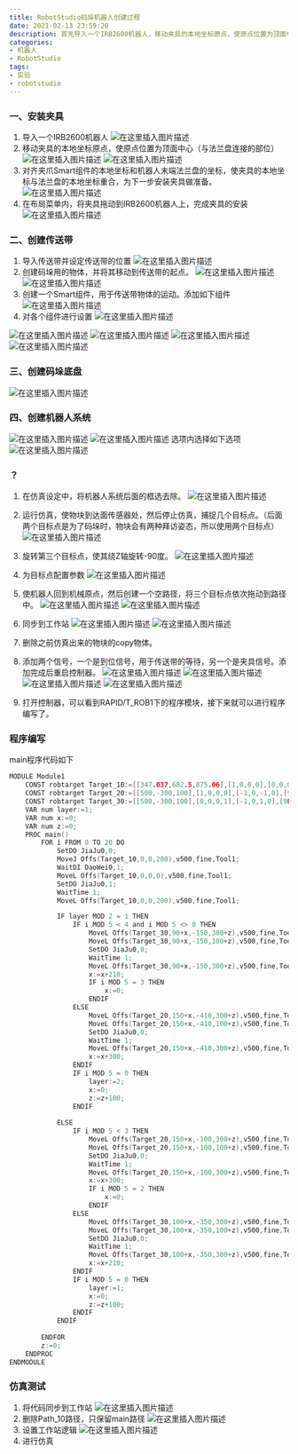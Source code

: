 ```yaml
---
title: RobotStudio码垛机器人创建过程
date: 2021-02-13 23:59:20
description: 首先导入一个IRB2600机器人，移动夹具的本地坐标原点，使原点位置为顶面中心（与法兰盘连接的部位）。对齐夹爪Smart组件的本地坐标和机器人末端法兰盘的坐标...
categories:
- 机器人
- RobotStudio
tags:
- 实验
- robotstudio
---
```


### 一、安装夹具
1. 导入一个IRB2600机器人
![在这里插入图片描述](https://img-blog.csdnimg.cn/20210213164433918.png?x-oss-process=image/watermark,type_ZmFuZ3poZW5naGVpdGk,shadow_10,text_aHR0cHM6Ly9ibG9nLmNzZG4ubmV0L3dlaXhpbl80NDU0MzQ2Mw==,size_16,color_FFFFFF,t_70)
2. 移动夹具的本地坐标原点，使原点位置为顶面中心（与法兰盘连接的部位）
![在这里插入图片描述](https://img-blog.csdnimg.cn/20210213164735705.png?x-oss-process=image/watermark,type_ZmFuZ3poZW5naGVpdGk,shadow_10,text_aHR0cHM6Ly9ibG9nLmNzZG4ubmV0L3dlaXhpbl80NDU0MzQ2Mw==,size_16,color_FFFFFF,t_70)
![在这里插入图片描述](https://img-blog.csdnimg.cn/20210213164924385.png?x-oss-process=image/watermark,type_ZmFuZ3poZW5naGVpdGk,shadow_10,text_aHR0cHM6Ly9ibG9nLmNzZG4ubmV0L3dlaXhpbl80NDU0MzQ2Mw==,size_16,color_FFFFFF,t_70)
3. 对齐夹爪Smart组件的本地坐标和机器人末端法兰盘的坐标，使夹具的本地坐标与法兰盘的本地坐标重合，为下一步安装夹具做准备。
![在这里插入图片描述](https://img-blog.csdnimg.cn/20210213165530663.png?x-oss-process=image/watermark,type_ZmFuZ3poZW5naGVpdGk,shadow_10,text_aHR0cHM6Ly9ibG9nLmNzZG4ubmV0L3dlaXhpbl80NDU0MzQ2Mw==,size_16,color_FFFFFF,t_70)
4. 在布局菜单内，将夹具拖动到IRB2600机器人上，完成夹具的安装
![在这里插入图片描述](https://img-blog.csdnimg.cn/20210213165939792.png?x-oss-process=image/watermark,type_ZmFuZ3poZW5naGVpdGk,shadow_10,text_aHR0cHM6Ly9ibG9nLmNzZG4ubmV0L3dlaXhpbl80NDU0MzQ2Mw==,size_16,color_FFFFFF,t_70)
### 二、创建传送带
1. 导入传送带并设定传送带的位置
![在这里插入图片描述](https://img-blog.csdnimg.cn/20210213170317940.png?x-oss-process=image/watermark,type_ZmFuZ3poZW5naGVpdGk,shadow_10,text_aHR0cHM6Ly9ibG9nLmNzZG4ubmV0L3dlaXhpbl80NDU0MzQ2Mw==,size_16,color_FFFFFF,t_70)
2. 创建码垛用的物体，并将其移动到传送带的起点。
![在这里插入图片描述](https://img-blog.csdnimg.cn/20210213171128797.png)
![在这里插入图片描述](https://img-blog.csdnimg.cn/20210213171755770.png?x-oss-process=image/watermark,type_ZmFuZ3poZW5naGVpdGk,shadow_10,text_aHR0cHM6Ly9ibG9nLmNzZG4ubmV0L3dlaXhpbl80NDU0MzQ2Mw==,size_16,color_FFFFFF,t_70)
3. 创建一个Smart组件，用于传送带物体的运动。添加如下组件
![在这里插入图片描述](https://img-blog.csdnimg.cn/20210213172158659.png?x-oss-process=image/watermark,type_ZmFuZ3poZW5naGVpdGk,shadow_10,text_aHR0cHM6Ly9ibG9nLmNzZG4ubmV0L3dlaXhpbl80NDU0MzQ2Mw==,size_16,color_FFFFFF,t_70)
4. 对各个组件进行设置
![在这里插入图片描述](https://img-blog.csdnimg.cn/20210213173500255.png)

![在这里插入图片描述](https://img-blog.csdnimg.cn/20210213172636348.png)
![在这里插入图片描述](https://img-blog.csdnimg.cn/20210213172918414.png)
![在这里插入图片描述](https://img-blog.csdnimg.cn/20210213173026596.png)
![在这里插入图片描述](https://img-blog.csdnimg.cn/20210213175804683.png?x-oss-process=image/watermark,type_ZmFuZ3poZW5naGVpdGk,shadow_10,text_aHR0cHM6Ly9ibG9nLmNzZG4ubmV0L3dlaXhpbl80NDU0MzQ2Mw==,size_16,color_FFFFFF,t_70)

### 三、创建码垛底盘
![在这里插入图片描述](https://img-blog.csdnimg.cn/20210213174505654.png?x-oss-process=image/watermark,type_ZmFuZ3poZW5naGVpdGk,shadow_10,text_aHR0cHM6Ly9ibG9nLmNzZG4ubmV0L3dlaXhpbl80NDU0MzQ2Mw==,size_16,color_FFFFFF,t_70)
### 四、创建机器人系统
![在这里插入图片描述](https://img-blog.csdnimg.cn/2021021317474614.png?x-oss-process=image/watermark,type_ZmFuZ3poZW5naGVpdGk,shadow_10,text_aHR0cHM6Ly9ibG9nLmNzZG4ubmV0L3dlaXhpbl80NDU0MzQ2Mw==,size_16,color_FFFFFF,t_70)
![在这里插入图片描述](https://img-blog.csdnimg.cn/20210213174754268.png?x-oss-process=image/watermark,type_ZmFuZ3poZW5naGVpdGk,shadow_10,text_aHR0cHM6Ly9ibG9nLmNzZG4ubmV0L3dlaXhpbl80NDU0MzQ2Mw==,size_16,color_FFFFFF,t_70)
选项内选择如下选项
![在这里插入图片描述](https://img-blog.csdnimg.cn/20210213174833386.png?x-oss-process=image/watermark,type_ZmFuZ3poZW5naGVpdGk,shadow_10,text_aHR0cHM6Ly9ibG9nLmNzZG4ubmV0L3dlaXhpbl80NDU0MzQ2Mw==,size_16,color_FFFFFF,t_70)
### ？
1. 在仿真设定中，将机器人系统后面的框选去除。
![在这里插入图片描述](https://img-blog.csdnimg.cn/20210213175056230.png?x-oss-process=image/watermark,type_ZmFuZ3poZW5naGVpdGk,shadow_10,text_aHR0cHM6Ly9ibG9nLmNzZG4ubmV0L3dlaXhpbl80NDU0MzQ2Mw==,size_16,color_FFFFFF,t_70)
2. 运行仿真，使物块到达面传感器处，然后停止仿真，捕捉几个目标点。（后面两个目标点是为了码垛时，物块会有两种拜访姿态，所以使用两个目标点）
![在这里插入图片描述](https://img-blog.csdnimg.cn/20210213181432772.png?x-oss-process=image/watermark,type_ZmFuZ3poZW5naGVpdGk,shadow_10,text_aHR0cHM6Ly9ibG9nLmNzZG4ubmV0L3dlaXhpbl80NDU0MzQ2Mw==,size_16,color_FFFFFF,t_70)
3. 旋转第三个目标点，使其绕Z轴旋转-90度。
![在这里插入图片描述](https://img-blog.csdnimg.cn/20210213182046356.png?x-oss-process=image/watermark,type_ZmFuZ3poZW5naGVpdGk,shadow_10,text_aHR0cHM6Ly9ibG9nLmNzZG4ubmV0L3dlaXhpbl80NDU0MzQ2Mw==,size_16,color_FFFFFF,t_70)
4. 为目标点配置参数
![在这里插入图片描述](https://img-blog.csdnimg.cn/20210213182546238.png?x-oss-process=image/watermark,type_ZmFuZ3poZW5naGVpdGk,shadow_10,text_aHR0cHM6Ly9ibG9nLmNzZG4ubmV0L3dlaXhpbl80NDU0MzQ2Mw==,size_16,color_FFFFFF,t_70)
5. 使机器人回到机械原点，然后创建一个空路径，将三个目标点依次拖动到路径中。
![在这里插入图片描述](https://img-blog.csdnimg.cn/20210213183001640.png?x-oss-process=image/watermark,type_ZmFuZ3poZW5naGVpdGk,shadow_10,text_aHR0cHM6Ly9ibG9nLmNzZG4ubmV0L3dlaXhpbl80NDU0MzQ2Mw==,size_16,color_FFFFFF,t_70)
![在这里插入图片描述](https://img-blog.csdnimg.cn/20210213183106200.png)
6. 同步到工作站
![在这里插入图片描述](https://img-blog.csdnimg.cn/20210213183147494.png?x-oss-process=image/watermark,type_ZmFuZ3poZW5naGVpdGk,shadow_10,text_aHR0cHM6Ly9ibG9nLmNzZG4ubmV0L3dlaXhpbl80NDU0MzQ2Mw==,size_16,color_FFFFFF,t_70)
![在这里插入图片描述](https://img-blog.csdnimg.cn/20210213183155155.png?x-oss-process=image/watermark,type_ZmFuZ3poZW5naGVpdGk,shadow_10,text_aHR0cHM6Ly9ibG9nLmNzZG4ubmV0L3dlaXhpbl80NDU0MzQ2Mw==,size_16,color_FFFFFF,t_70)
7. 删除之前仿真出来的物块的copy物体。
8. 添加两个信号，一个是到位信号，用于传送带的等待，另一个是夹具信号。添加完成后重启控制器。
![在这里插入图片描述](https://img-blog.csdnimg.cn/20210213225452844.png?x-oss-process=image/watermark,type_ZmFuZ3poZW5naGVpdGk,shadow_10,text_aHR0cHM6Ly9ibG9nLmNzZG4ubmV0L3dlaXhpbl80NDU0MzQ2Mw==,size_16,color_FFFFFF,t_70)
![在这里插入图片描述](https://img-blog.csdnimg.cn/20210213225557921.png?x-oss-process=image/watermark,type_ZmFuZ3poZW5naGVpdGk,shadow_10,text_aHR0cHM6Ly9ibG9nLmNzZG4ubmV0L3dlaXhpbl80NDU0MzQ2Mw==,size_16,color_FFFFFF,t_70)
![在这里插入图片描述](https://img-blog.csdnimg.cn/20210213225632720.png?x-oss-process=image/watermark,type_ZmFuZ3poZW5naGVpdGk,shadow_10,text_aHR0cHM6Ly9ibG9nLmNzZG4ubmV0L3dlaXhpbl80NDU0MzQ2Mw==,size_16,color_FFFFFF,t_70)
![在这里插入图片描述](https://img-blog.csdnimg.cn/20210213225650174.png)

9. 打开控制器，可以看到RAPID/T_ROB1下的程序模块，接下来就可以进行程序编写了。
### 程序编写
main程序代码如下
```c
MODULE Module1
	CONST robtarget Target_10:=[[347.037,682.5,875.06],[1,0,0,0],[0,0,0,0],[9E9,9E9,9E9,9E9,9E9,9E9]];
	CONST robtarget Target_20:=[[500,-300,100],[1,0,0,0],[-1,0,-1,0],[9E9,9E9,9E9,9E9,9E9,9E9]];
	CONST robtarget Target_30:=[[500,-300,100],[0,0,0,1],[-1,0,1,0],[9E9,9E9,9E9,9E9,9E9,9E9]];
	VAR num layer:=1;
    VAR num x:=0;
    VAR num z:=0;
    PROC main()
        FOR i FROM 0 TO 20 DO
            SetDO JiaJu0,0;
            MoveJ Offs(Target_10,0,0,200),v500,fine,Tool1;
            WaitDI DaoWei0,1; 
            MoveL Offs(Target_10,0,0,0),v500,fine,Tool1;
            SetDO JiaJu0,1;
            WaitTime 1;
            MoveL Offs(Target_10,0,0,200),v500,fine,Tool1;

            IF layer MOD 2 = 1 THEN
                IF i MOD 5 < 4 and i MOD 5 <> 0 THEN
                    MoveL Offs(Target_30,90+x,-150,300+z),v500,fine,Tool1;
                    MoveL Offs(Target_30,90+x,-150,100+z),v500,fine,Tool1;
                    SetDO JiaJu0,0;
                    WaitTime 1;
                    MoveL Offs(Target_30,90+x,-150,300+z),v500,fine,Tool1;
                    x:=x+210;
                    IF i MOD 5 = 3 THEN
                        x:=0;
                    ENDIF
                ELSE
                    MoveL Offs(Target_20,150+x,-410,300+z),v500,fine,Tool1;
                    MoveL Offs(Target_20,150+x,-410,100+z),v500,fine,Tool1;
                    SetDO JiaJu0,0;
                    WaitTime 1;
                    MoveL Offs(Target_20,150+x,-410,300+z),v500,fine,Tool1;
                    x:=x+300;
                ENDIF
                IF i MOD 5 = 0 THEN
                    layer:=2;
                    x:=0;
                    z:=z+100;
                ENDIF
                
            ELSE
                IF i MOD 5 < 3 THEN
                    MoveL Offs(Target_20,150+x,-100,300+z),v500,fine,Tool1;
                    MoveL Offs(Target_20,150+x,-100,100+z),v500,fine,Tool1;
                    SetDO JiaJu0,0;
                    WaitTime 1;
                    MoveL Offs(Target_20,150+x,-100,300+z),v500,fine,Tool1;
                    x:=x+300;
                    IF i MOD 5 = 2 THEN
                        x:=0;
                    ENDIF
                ELSE
                    MoveL Offs(Target_30,100+x,-350,300+z),v500,fine,Tool1;
                    MoveL Offs(Target_30,100+x,-350,100+z),v500,fine,Tool1;
                    SetDO JiaJu0,0;
                    WaitTime 1;
                    MoveL Offs(Target_30,100+x,-350,300+z),v500,fine,Tool1;
                    x:=x+210;
                ENDIF
                IF i MOD 5 = 0 THEN
                    layer:=1;
                    x:=0;
                    z:=z+100;
                ENDIF
            ENDIF
                
        ENDFOR
        z:=0;
    ENDPROC
ENDMODULE
```

### 仿真测试
1. 将代码同步到工作站
![在这里插入图片描述](https://img-blog.csdnimg.cn/20210213234602340.png?x-oss-process=image/watermark,type_ZmFuZ3poZW5naGVpdGk,shadow_10,text_aHR0cHM6Ly9ibG9nLmNzZG4ubmV0L3dlaXhpbl80NDU0MzQ2Mw==,size_16,color_FFFFFF,t_70)
 2. 删除Path_10路径，只保留main路径
![在这里插入图片描述](https://img-blog.csdnimg.cn/2021021323470717.png?x-oss-process=image/watermark,type_ZmFuZ3poZW5naGVpdGk,shadow_10,text_aHR0cHM6Ly9ibG9nLmNzZG4ubmV0L3dlaXhpbl80NDU0MzQ2Mw==,size_16,color_FFFFFF,t_70)
2. 设置工作站逻辑
![在这里插入图片描述](https://img-blog.csdnimg.cn/20210214091553226.png)
3. 进行仿真